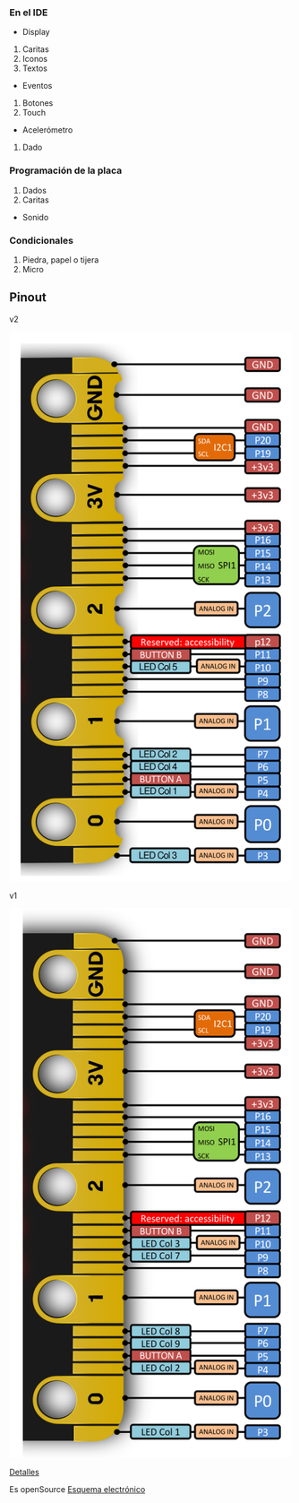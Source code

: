 
### En el IDE

* Display

1. Caritas
1. Iconos
1. Textos

* Eventos

1. Botones
1. Touch

* Acelerómetro

1. Dado

### Programación de la placa

1. Dados
1. Caritas

* Sonido


### Condicionales

1. Piedra, papel o tijera
1. Micro


## Pinout

v2

![Pinout v2](./images/edge-connector-2.svg)

v1

![Pinout](./images/edge_connector.svg)

[Detalles](https://tech.microbit.org/hardware/edgeconnector/)

Es openSource [Esquema electrónico](https://tech.microbit.org/hardware/schematic/)